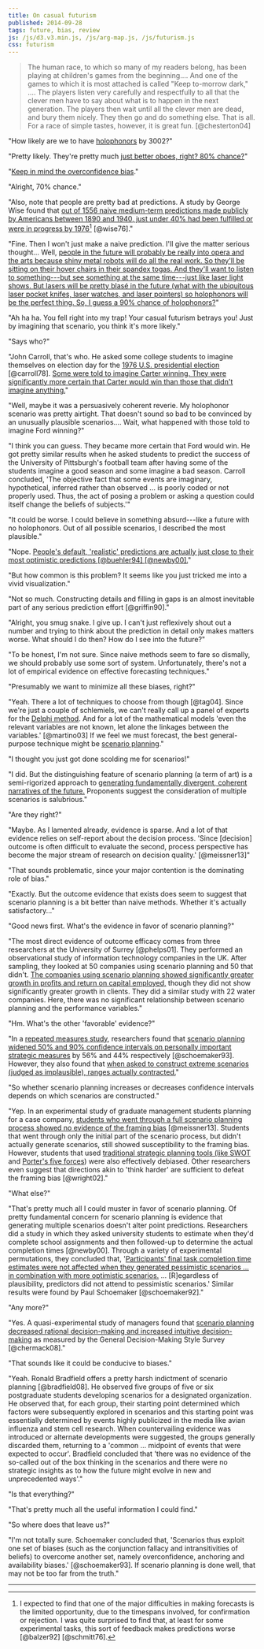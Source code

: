 ```yaml
---
title: On casual futurism
published: 2014-09-28
tags: future, bias, review
js: /js/d3.v3.min.js, /js/arg-map.js, /js/futurism.js
css: futurism
---
```


<blockquote>

The human race, to which so many of my readers belong, has been playing at
children's games from the beginning.... And one of the games to which it is most
attached is called "Keep to-morrow dark," .... The players listen very carefully
and respectfully to all that the clever men have to say about what is to happen
in the next generation. The players then wait until all the clever men are dead,
and bury them nicely. They then go and do something else. That is all. For a
race of simple tastes, however, it is great fun. [@chesterton04]

</blockquote>

<div class="conversation">

"How likely are we to have [holophonors](https://theinfosphere.org/Holophonor)
by 3002?"

"Pretty likely. They're pretty much <a href="#arg-map" id="naive">just better
oboes, right? 80% chance?</a>"

"<a href="#arg-map" id="overconfident">Keep in mind the
[overconfidence bias](https://en.wikipedia.org/wiki/Overconfidence_effect).</a>"

"Alright, 70% chance."

"Also, note that people are pretty bad at predictions. A study by George Wise
found that <span class="noted"><a href="#arg-map" id="mediocre">out of 1556
naive medium-term predictions made publicly by Americans between 1890 and 1940,
just under 40% had been fulfilled or were in progress by
1976</a></span>[^feedback] [@wise76]."

"Fine. Then I won't just make a naive prediction. I'll give the matter serious
thought... Well, <a href="#arg-map" id="single">people in the future will
probably be really into opera and the arts because shiny metal robots will do
all the real work. So they'll be sitting on their hover chairs in their spandex
togas. And they'll want to listen to something---but see something at the same
time---just like laser light shows. But lasers will be pretty blasé in the
future (what with the ubiquitous laser pocket knifes, laser watches, and laser
pointers) so holophonors will be the perfect thing. So, I guess a 90% chance of
holophonors?</a>"

"Ah ha ha. You fell right into my trap! Your casual futurism betrays you! Just
by imagining that scenario, you think it's more likely."

<!--more-->

"Says who?"

"John Carroll, that's who. He asked some college students to imagine themselves
on election day for the
[1976 U.S. presidential election](https://en.wikipedia.org/wiki/United_States_presidential_election,_1976)
[@carroll78]. <a href="#arg-map" id="moreLikely">Some were told to imagine
Carter winning. They were significantly more certain that Carter would win than
those that didn't imagine anything.</a>"

"Well, maybe it was a persuasively coherent reverie. My holophonor scenario was
pretty airtight. That doesn't sound so bad to be convinced by an unusually
plausible scenarios.... Wait, what happened with those told to imagine Ford
winning?"

"I think you can guess. They became more certain that Ford would win. He got
pretty similar results when he asked students to predict the success of the
University of Pittsburgh's football team after having some of the students
imagine a good season and some imagine a bad season. Carroll concluded, 'The
objective fact that some events are imaginary, hypothetical, inferred rather
than observed ... is poorly coded or not properly used. Thus, the act of posing
a problem or asking a question could itself change the beliefs of subjects.'"

"It could be worse. I could believe in something absurd---like a future with no
holophonors. Out of all possible scenarios, I described the most plausible."

"Nope. <a href="#arg-map" id="optimistic">People's default, 'realistic'
predictions are actually just close to their most optimistic predictions
[@buehler94] [@newby00].</a>"

"But how common is this problem? It seems like you just tricked me into a vivid
visualization."

"Not so much. Constructing details and filling in gaps is an almost inevitable
part of any serious prediction effort [@griffin90]."

"Alright, you smug snake. I give up. I can't just reflexively shout out a number
and trying to think about the prediction in detail only makes matters
worse. What should I do then? How do I see into the future?"

"To be honest, I'm not sure. Since naive methods seem to fare so dismally, we
should probably use some sort of system. Unfortunately, there's not a lot of
empirical evidence on effective forecasting techniques."

"Presumably we want to minimize all these biases, right?"

"Yeah. There a lot of techniques to choose from though [@tag04]. Since we're
just a couple of schlemiels, we can't really call up a panel of experts for the
[Delphi method](https://en.wikipedia.org/wiki/Delphi_method). And for a lot of
the mathematical models 'even the relevant variables are not known, let alone
the linkages between the variables.' [@martino03] If we feel we must forecast,
the best general-purpose technique might be
[scenario planning](https://en.wikipedia.org/wiki/Scenario_planning)."

"I thought you just got done scolding me for scenarios!"

"I did. But the distinguishing feature of scenario planning (a term of art) is a
semi-rigorized approach to <a href="#arg-map" id="multiple">generating
fundamentally divergent, coherent narratives of the future.</a> Proponents
suggest the consideration of multiple scenarios is salubrious."

"Are they right?"

"Maybe. As I lamented already, evidence is sparse. And a lot of that evidence
relies on self-report about the decision process. 'Since [decision] outcome is
often difficult to evaluate the second, process perspective has become the major
stream of research on decision quality.' [@meissner13]"

"That sounds problematic, since your major contention is the dominating role of
bias."

"Exactly. But the outcome evidence that exists does seem to suggest that
scenario planning is a bit better than naive methods. Whether it's actually
satisfactory..."

"Good news first. What's the evidence in favor of scenario planning?"

"The most direct evidence of outcome efficacy comes from three researchers at
the University of Surrey [@phelps01]. They performed an observational study of
information technology companies in the UK. After sampling, they looked at 50
companies using scenario planning and 50 that didn't. <a href="#arg-map"
id="outcomes">The companies using scenario planning showed significantly greater
growth in profits and return on capital employed,</a> though they did not show
significantly greater growth in clients. They did a similar study with 22 water
companies. Here, there was no significant relationship between scenario planning
and the performance variables."

"Hm. What's the other 'favorable' evidence?"

"In a
[repeated measures study](https://en.wikipedia.org/wiki/Repeated_measures_design),
researchers found that <a href="#arg-map" id="widened">scenario planning widened
50% and 90% confidence intervals on personally important strategic measures</a>
by 56% and 44% respectively [@schoemaker93]. However, they also found that <a
href="#arg-map" id="narrowed">when asked to construct extreme scenarios (judged
as implausible), ranges actually contracted.</a>"

"So whether scenario planning increases or decreases confidence intervals
depends on which scenarios are constructed."

"Yep. In an experimental study of graduate management students planning for a
case company, <a href="#arg-map" id="framing">students who went through a full
scenario planning process showed no evidence of the
[framing bias](https://en.wikipedia.org/wiki/Framing_effect_(psychology))</a>
[@meissner13]. Students that went through only the initial part of the scenario
process, but didn't actually generate scenarios, still showed susceptibility to
the framing bias. However, students that used <a href="#arg-map"
id="other">traditional strategic planning tools (like
[SWOT](https://en.wikipedia.org/wiki/SWOT_analysis) and
[Porter's five forces](https://en.wikipedia.org/wiki/Porter_five_forces_analysis))</a>
were also effectively debiased. Other researchers even suggest that directions
akin to 'think harder' are sufficient to defeat the framing bias [@wright02]."

"What else?"

"That's pretty much all I could muster in favor of scenario planning. Of pretty
fundamental concern for scenario planning is evidence that generating multiple
scenarios doesn't alter point predictions. Researchers did a study in which they
asked university students to estimate when they'd complete school assignments
and then followed-up to determine the actual completion times
[@newby00]. Through a variety of experimental permutations, they concluded that,
'<a href="#arg-map" id="pessimistic">Participants' final task completion time
estimates were not affected when they generated pessimistic scenarios ... in
combination with more optimistic scenarios.</a> ... [R]egardless of
plausibility, predictors did not attend to pessimistic scenarios.' Similar
results were found by Paul Schoemaker [@schoemaker92]."

"Any more?"

"Yes. A quasi-experimental study of managers found that <a href="#arg-map"
id="rational">scenario planning decreased rational decision-making and increased
intuitive decision-making</a> as measured by the General Decision-Making Style
Survey [@chermack08]."

"That sounds like it could be conducive to biases."

"Yeah. Ronald Bradfield offers a pretty harsh indictment of scenario planning
[@bradfield08]. He observed five groups of five or six postgraduate students
developing scenarios for a designated organization. He observed that, for each
group, their starting point determined which factors were subsequently explored
in scenarios and this starting point was essentially determined by events highly
publicized in the media like avian influenza and stem cell research. When
countervailing evidence was introduced or alternate developments were suggested,
the groups generally discarded them, returning to a 'common ... midpoint of
events that were expected to occur'. Bradfield concluded that 'there was no
evidence of the so-called out of the box thinking in the scenarios and there
were no strategic insights as to how the future might evolve in new and
unprecedented ways'."

"Is that everything?"

"That's pretty much all the useful information I could find."

"So where does that leave us?"

"I'm not totally sure. Schoemaker concluded that, 'Scenarios thus exploit one
set of biases (such as the conjunction fallacy and intransitivities of beliefs)
to overcome another set, namely overconfidence, anchoring and availability
biases.' [@schoemaker93]. If scenario planning is done well, that may not be too
far from the truth."

</div>

[^feedback]: I expected to find that one of the major difficulties in making
forecasts is the limited opportunity, due to the timespans involved, for
confirmation or rejection. I was quite surprised to find that, at least for some
experimental tasks, this sort of feedback makes predictions worse [@balzer92]
[@schmitt76].

<hr class="references">
